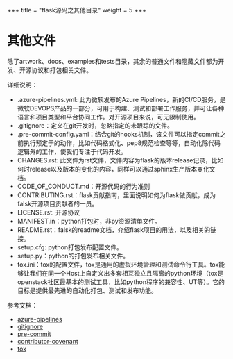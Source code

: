 +++
title = "flask源码之其他目录"
weight = 5 
+++
# 其他文件  
除了artwork、docs、examples和tests目录，其余的普通文件和隐藏文件都为开发、开源协议和打包相关文件。  

详细说明：
* .azure-pipelines.yml: 此为微软发布的Azure Pipelines，新的CI/CD服务，是微软DEVOPS产品的一部分，可用于构建、测试和部署工作服务，并可让各种语言和项目类型和平台协同工作。对开源项目来说，可无限制使用。
* .gitignore：定义在git开发时，忽略指定的未跟踪的文件。  
* .pre-commit-config.yaml：结合git的hooks机制，该文件可以指定commit之前执行预定于的动作，比如代码格式化、pep8规范检查等等，自动化除代码逻辑外的工作，使我们专注于代码开发。
* CHANGES.rst: 此文件为rst文件，文件内容为flask的版本release记录，比如何时release以及版本的变化的内容，同样可以通过sphinx生产版本变化文档。
* CODE_OF_CONDUCT.md：开源代码的行为准则 
* CONTRIBUTING.rst：flask贡献指南，里面说明如何为flask做贡献，成为falsk开源项目贡献者的一员。
* LICENSE.rst: 开源协议  
* MANIFEST.in：python打包时，非py资源清单文件。 
* README.rst：falsk的readme文档，介绍flask项目的用法，以及相关的链接。
* setup.cfg: python打包发布配置文件。
* setup.py：python的打包发布相关文件。
* tox.ini：tox的配置文件，tox是通用的虚拟环境管理和测试命令行工具。tox能够让我们在同一个Host上自定义出多套相互独立且隔离的python环境（tox是openstack社区最基本的测试工具，比如python程序的兼容性、UT等）。它的目标是提供最先进的自动化打包、测试和发布功能。



参考文档：  
* [azure-pipelines](https://azure.microsoft.com/zh-cn/services/devops/pipelines/)  
* [gitignore](https://git-scm.com/docs/gitignore)  
* [pre-commit](https://pre-commit.com/)  
* [contributor-covenant](https://www.contributor-covenant.org/)
* [tox](https://tox.readthedocs.io/en/latest/)

